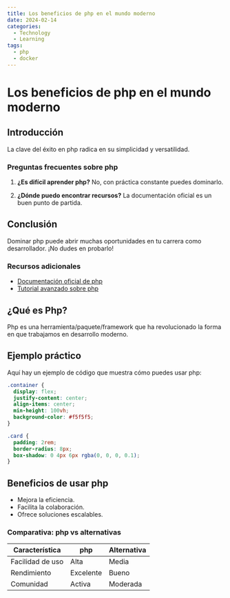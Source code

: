 ```yaml
---
title: Los beneficios de php en el mundo moderno
date: 2024-02-14
categories: 
  - Technology
  - Learning
tags:
  - php
  - docker
---
```


# Los beneficios de php en el mundo moderno

## Introducción

La clave del éxito en php radica en su simplicidad y versatilidad.

### Preguntas frecuentes sobre php

1. **¿Es difícil aprender php?**
   No, con práctica constante puedes dominarlo.

2. **¿Dónde puedo encontrar recursos?**
   La documentación oficial es un buen punto de partida.

## Conclusión

Dominar php puede abrir muchas oportunidades en tu carrera como desarrollador. ¡No dudes en probarlo!

### Recursos adicionales

- [Documentación oficial de php](https://example.com)
- [Tutorial avanzado sobre php](https://example.com/tutorial)

## ¿Qué es Php?

Php es una herramienta/paquete/framework que ha revolucionado la forma en que trabajamos en desarrollo moderno.

## Ejemplo práctico

Aquí hay un ejemplo de código que muestra cómo puedes usar php:

```css
.container {
  display: flex;
  justify-content: center;
  align-items: center;
  min-height: 100vh;
  background-color: #f5f5f5;
}

.card {
  padding: 2rem;
  border-radius: 8px;
  box-shadow: 0 4px 6px rgba(0, 0, 0, 0.1);
}
```

## Beneficios de usar php

- Mejora la eficiencia.
- Facilita la colaboración.
- Ofrece soluciones escalables.

### Comparativa: php vs alternativas

| Característica | php | Alternativa |
|---------------|-------------|------------|
| Facilidad de uso | Alta | Media |
| Rendimiento | Excelente | Bueno |
| Comunidad | Activa | Moderada |